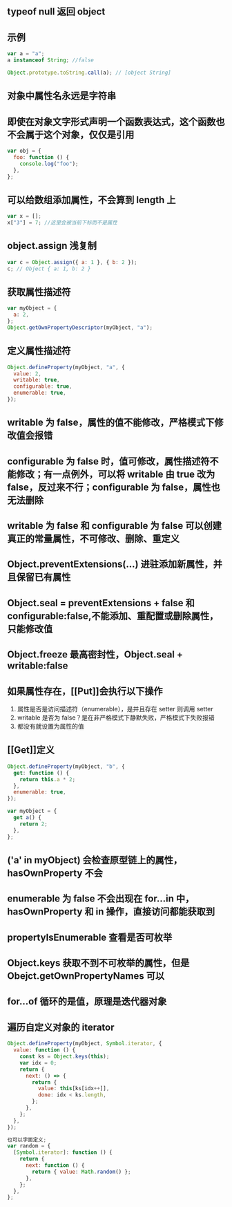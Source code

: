 ## typeof null 返回 object

## 示例

```js
var a = "a";
a instanceof String; //false

Object.prototype.toString.call(a); // [object String]
```

## 对象中属性名永远是字符串

## 即使在对象文字形式声明一个函数表达式，这个函数也不会属于这个对象，仅仅是引用

```js
var obj = {
  foo: function () {
    console.log("foo");
  },
};
```

## 可以给数组添加属性，不会算到 length 上

```js
var x = [];
x["3"] = 7; //这里会被当前下标而不是属性
```

## object.assign 浅复制

```js
var c = Object.assign({ a: 1 }, { b: 2 });
c; // Object { a: 1, b: 2 }
```

## 获取属性描述符

```js
var myObject = {
  a: 2,
};
Object.getOwnPropertyDescriptor(myObject, "a");
```

## 定义属性描述符

```js
Object.defineProperty(myObject, "a", {
  value: 2,
  writable: true,
  configurable: true,
  enumerable: true,
});
```

## writable 为 false，属性的值不能修改，严格模式下修改值会报错

## configurable 为 false 时，值可修改，属性描述符不能修改；有一点例外，可以将 writable 由 true 改为 false，反过来不行；configurable 为 false，属性也无法删除

## writable 为 false 和 configurable 为 false 可以创建真正的常量属性，不可修改、删除、重定义

## Object.preventExtensions(...) 进驻添加新属性，并且保留已有属性

## Object.seal = preventExtensions + false 和 configurable:false,不能添加、重配置或删除属性，只能修改值

## Object.freeze 最高密封性，Object.seal + writable:false

## 如果属性存在，[[Put]]会执行以下操作

1. 属性是否是访问描述符（enumerable），是并且存在 setter 则调用 setter
2. writable 是否为 false？是在非严格模式下静默失败，严格模式下失败报错
3. 都没有就设置为属性的值

## [[Get]]定义

```js
Object.defineProperty(myObject, "b", {
  get: function () {
    return this.a * 2;
  },
  enumerable: true,
});

var myObject = {
  get a() {
    return 2;
  },
};
```

## ('a' in myObject) 会检查原型链上的属性，hasOwnProperty 不会

## enumerable 为 false 不会出现在 for...in 中，hasOwnProperty 和 in 操作，直接访问都能获取到

## propertyIsEnumerable 查看是否可枚举

## Object.keys 获取不到不可枚举的属性，但是 Obejct.getOwnPropertyNames 可以

## for...of 循环的是值，原理是迭代器对象

## 遍历自定义对象的 iterator

```js
Object.defineProperty(myObject, Symbol.iterator, {
  value: function () {
    const ks = Object.keys(this);
    var idx = 0;
    return {
      next: () => {
        return {
          value: this[ks[idx++]],
          done: idx < ks.length,
        };
      },
    };
  },
});

也可以字面定义;
var random = {
  [Symbol.iterator]: function () {
    return {
      next: function () {
        return { value: Math.random() };
      },
    };
  },
};
```
